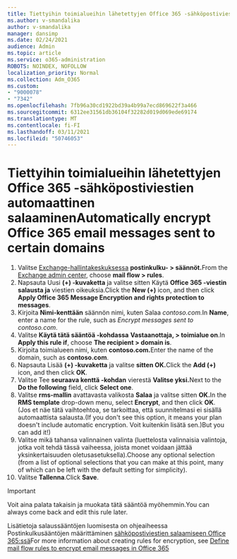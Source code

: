 ```yaml
---
title: Tiettyihin toimialueihin lähetettyjen Office 365 -sähköpostiviestien automaattinen salaaminen
ms.author: v-smandalika
author: v-smandalika
manager: dansimp
ms.date: 02/24/2021
audience: Admin
ms.topic: article
ms.service: o365-administration
ROBOTS: NOINDEX, NOFOLLOW
localization_priority: Normal
ms.collection: Adm_O365
ms.custom:
- "9000078"
- "7342"
ms.openlocfilehash: 7fb96a30cd1922bd39a4b99a7ecd869622f3a466
ms.sourcegitcommit: 6312ee31561db36104f32282d019d069ede69174
ms.translationtype: MT
ms.contentlocale: fi-FI
ms.lasthandoff: 03/11/2021
ms.locfileid: "50746053"
---
```

# <a name="automatically-encrypt-office-365-email-messages-sent-to-certain-domains"></a><span data-ttu-id="4f5aa-102">Tiettyihin toimialueihin lähetettyjen Office 365 -sähköpostiviestien automaattinen salaaminen</span><span class="sxs-lookup"><span data-stu-id="4f5aa-102">Automatically encrypt Office 365 email messages sent to certain domains</span></span>

1. <span data-ttu-id="4f5aa-103">Valitse [Exchange-hallintakeskuksessa](https://outlook.office365.com/ecp/) **postinkulku- > säännöt.**</span><span class="sxs-lookup"><span data-stu-id="4f5aa-103">From the [Exchange admin center](https://outlook.office365.com/ecp/), choose **mail flow > rules**.</span></span> 
2. <span data-ttu-id="4f5aa-104">Napsauta Uusi **(+) -kuvaketta** ja valitse sitten Käytä **Office 365 -viestin salausta ja** viestien oikeuksia.</span><span class="sxs-lookup"><span data-stu-id="4f5aa-104">Click the **New (+)** icon, and then click **Apply Office 365 Message Encryption and rights protection to messages**.</span></span>
3. <span data-ttu-id="4f5aa-105">Kirjoita **Nimi-kenttään** säännön nimi, kuten Salaa *contoso.com.*</span><span class="sxs-lookup"><span data-stu-id="4f5aa-105">In **Name**, enter a name for the rule, such as *Encrypt messages sent to contoso.com*.</span></span>
4. <span data-ttu-id="4f5aa-106">Valitse **Käytä tätä sääntöä -kohdassa** **Vastaanottaja, > toimialue on**.</span><span class="sxs-lookup"><span data-stu-id="4f5aa-106">In **Apply this rule if**, choose **The recipient > domain is**.</span></span> 
5. <span data-ttu-id="4f5aa-107">Kirjoita toimialueen nimi, kuten **contoso.com.**</span><span class="sxs-lookup"><span data-stu-id="4f5aa-107">Enter the name of the domain, such as **contoso.com**.</span></span>
6. <span data-ttu-id="4f5aa-108">Napsauta Lisää **(+) -kuvaketta** ja valitse **sitten OK.**</span><span class="sxs-lookup"><span data-stu-id="4f5aa-108">Click the **Add (+)** icon, and then click **OK**.</span></span>
7. <span data-ttu-id="4f5aa-109">Valitse Tee **seuraava kenttä -kohdan** vierestä **Valitse yksi.**</span><span class="sxs-lookup"><span data-stu-id="4f5aa-109">Next to the **Do the following** field, click **Select one**.</span></span> 
8. <span data-ttu-id="4f5aa-110">Valitse **rms-mallin** avattavasta valikosta **Salaa** ja valitse sitten **OK.**</span><span class="sxs-lookup"><span data-stu-id="4f5aa-110">In the **RMS template** drop-down menu, select **Encrypt**, and then click **OK**.</span></span> <span data-ttu-id="4f5aa-111">(Jos et näe tätä vaihtoehtoa, se tarkoittaa, että suunnitelmasi ei sisällä automaattista salausta.</span><span class="sxs-lookup"><span data-stu-id="4f5aa-111">(If you don't see this option, it means your plan doesn't include automatic encryption.</span></span> <span data-ttu-id="4f5aa-112">Voit kuitenkin lisätä sen.)</span><span class="sxs-lookup"><span data-stu-id="4f5aa-112">But you can add it!)</span></span>
9. <span data-ttu-id="4f5aa-113">Valitse mikä tahansa valinnainen valinta (luettelosta valinnaisia valintoja, jotka voit tehdä tässä vaiheessa, joista monet voidaan jättää yksinkertaisuuden oletusasetuksella).</span><span class="sxs-lookup"><span data-stu-id="4f5aa-113">Choose any optional selection (from a list of optional selections that you can make at this point, many of which can be left with the default setting for simplicity).</span></span>
10. <span data-ttu-id="4f5aa-114">Valitse **Tallenna**.</span><span class="sxs-lookup"><span data-stu-id="4f5aa-114">Click **Save**.</span></span>

> [!IMPORTANT]
> <span data-ttu-id="4f5aa-115">Voit aina palata takaisin ja muokata tätä sääntöä myöhemmin.</span><span class="sxs-lookup"><span data-stu-id="4f5aa-115">You can always come back and edit this rule later.</span></span>

<span data-ttu-id="4f5aa-116">Lisätietoja salaussääntöjen luomisesta on ohjeaiheessa Postinkulkusääntöjen määrittäminen [sähköpostiviestien salaamiseen Office 365:ssä](https://docs.microsoft.com/microsoft-365/compliance/define-mail-flow-rules-to-encrypt-email)</span><span class="sxs-lookup"><span data-stu-id="4f5aa-116">For more information about creating rules for encryption, see [Define mail flow rules to encrypt email messages in Office 365](https://docs.microsoft.com/microsoft-365/compliance/define-mail-flow-rules-to-encrypt-email)</span></span>